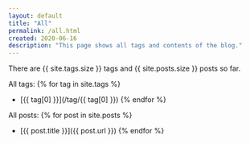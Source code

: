 ```yaml
---
layout: default
title: "All"
permalink: /all.html
created: 2020-06-16
description: "This page shows all tags and contents of the blog."
---
```


There are {{ site.tags.size }} tags and {{ site.posts.size }} posts so far.

All tags:
{% for tag in site.tags %}
  * [{{ tag[0] }}](/tag/{{ tag[0] }})
{% endfor %}

All posts:
{% for post in site.posts %}
  * [{{ post.title }}]({{ post.url }})
{% endfor %}
